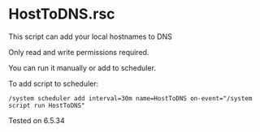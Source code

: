 # HostToDNS.rsc
This script can add your local hostnames to DNS

Only read and write permissions required.

You can run it manually or add to scheduler.

To add script to scheduler:

``/system scheduler
add interval=30m name=HostToDNS on-event="/system script run HostToDNS"``

Tested on 6.5.34

